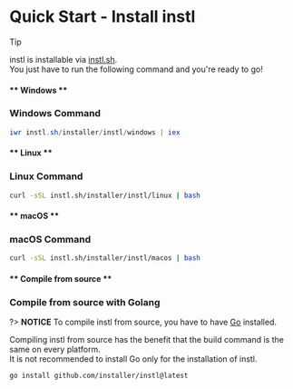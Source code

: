 # Quick Start - Install instl

> [!TIP]
> instl is installable via [instl.sh](https://instl.sh).\
> You just have to run the following command and you're ready to go!

<!-- tabs:start -->

#### ** Windows **

### Windows Command

```powershell
iwr instl.sh/installer/instl/windows | iex
```

#### ** Linux **

### Linux Command

```bash
curl -sSL instl.sh/installer/instl/linux | bash
```

#### ** macOS **

### macOS Command

```bash
curl -sSL instl.sh/installer/instl/macos | bash
```

#### ** Compile from source **

### Compile from source with Golang

?> **NOTICE**
To compile instl from source, you have to have [Go](https://golang.org/) installed.

Compiling instl from source has the benefit that the build command is the same on every platform.\
It is not recommended to install Go only for the installation of instl.

```command
go install github.com/installer/instl@latest
```

<!-- tabs:end -->

